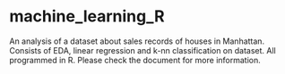 # machine_learning_R
An analysis of a dataset about sales records of houses in Manhattan.
Consists of EDA, linear regression and k-nn classification on dataset. All programmed in R.
Please check the document for more information.
